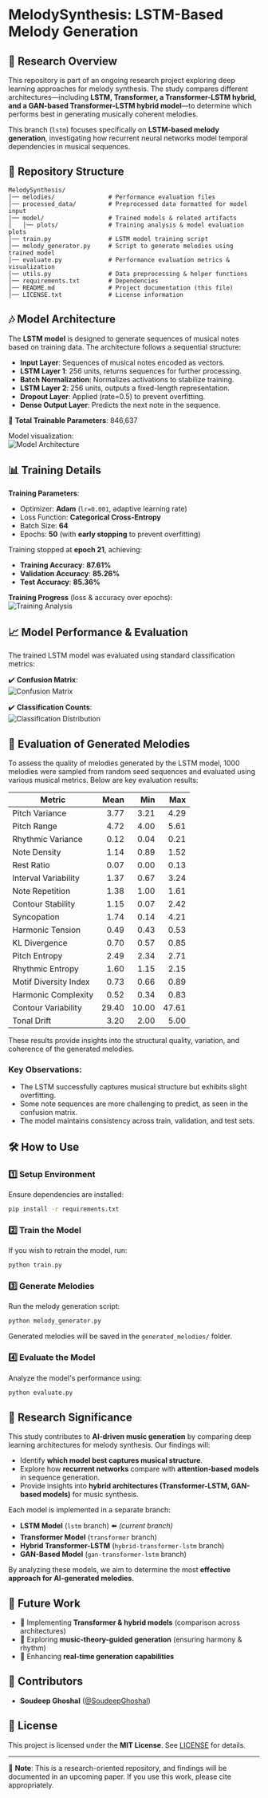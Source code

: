 # MelodySynthesis: LSTM-Based Melody Generation

## 📌 Research Overview

This repository is part of an ongoing research project exploring deep learning approaches for melody synthesis. The study compares different architectures—including **LSTM, Transformer, a Transformer-LSTM hybrid, and a GAN-based Transformer-LSTM hybrid model**—to determine which performs best in generating musically coherent melodies.  

This branch (`lstm`) focuses specifically on **LSTM-based melody generation**, investigating how recurrent neural networks model temporal dependencies in musical sequences.  

## 📂 Repository Structure

```
MelodySynthesis/
│── melodies/               # Performance evaluation files
│── processed_data/         # Preprocessed data formatted for model input
│── model/                  # Trained models & related artifacts
│   │── plots/              # Training analysis & model evaluation plots
│── train.py                # LSTM model training script
│── melody_generator.py     # Script to generate melodies using trained model
│── evaluate.py             # Performance evaluation metrics & visualization
│── utils.py                # Data preprocessing & helper functions
│── requirements.txt        # Dependencies
│── README.md               # Project documentation (this file)
│── LICENSE.txt             # License information
```

## 🎶 Model Architecture

The **LSTM model** is designed to generate sequences of musical notes based on training data. The architecture follows a sequential structure:  

- **Input Layer**: Sequences of musical notes encoded as vectors.  
- **LSTM Layer 1**: 256 units, returns sequences for further processing.  
- **Batch Normalization**: Normalizes activations to stabilize training.  
- **LSTM Layer 2**: 256 units, outputs a fixed-length representation.  
- **Dropout Layer**: Applied (rate=0.5) to prevent overfitting.  
- **Dense Output Layer**: Predicts the next note in the sequence.  

🔹 **Total Trainable Parameters**: 846,637  

Model visualization:  
![Model Architecture](model/model_architecture.png)  

## 📊 Training Details

**Training Parameters**:
- Optimizer: **Adam** (`lr=0.001`, adaptive learning rate)
- Loss Function: **Categorical Cross-Entropy**
- Batch Size: **64**
- Epochs: **50** (with **early stopping** to prevent overfitting)

Training stopped at **epoch 21**, achieving:
- **Training Accuracy**: **87.61%**
- **Validation Accuracy**: **85.26%**
- **Test Accuracy**: **85.36%**

**Training Progress** (loss & accuracy over epochs):  
![Training Analysis](model/plots/training_history.png)  

## 📈 Model Performance & Evaluation  

The trained LSTM model was evaluated using standard classification metrics:  

✔️ **Confusion Matrix**:  
![Confusion Matrix](model/plots/confusion_matrix.png)  

✔️ **Classification Counts**:  
![Classification Distribution](model/plots/classification_counts.png)

## 🎼 Evaluation of Generated Melodies

To assess the quality of melodies generated by the LSTM model, 1000 melodies were sampled from random seed sequences and evaluated using various musical metrics. Below are key evaluation results:

| Metric                |  Mean |   Min |   Max |
|-----------------------|------:|------:|------:|
| Pitch Variance        |  3.77 |  3.21 |  4.29 |
| Pitch Range           |  4.72 |  4.00 |  5.61 |
| Rhythmic Variance     |  0.12 |  0.04 |  0.21 |
| Note Density          |  1.14 |  0.89 |  1.52 |
| Rest Ratio            |  0.07 |  0.00 |  0.13 |
| Interval Variability  |  1.37 |  0.67 |  3.24 |
| Note Repetition       |  1.38 |  1.00 |  1.61 |
| Contour Stability     |  1.15 |  0.07 |  2.42 |
| Syncopation           |  1.74 |  0.14 |  4.21 |
| Harmonic Tension      |  0.49 |  0.43 |  0.53 |
| KL Divergence         |  0.70 |  0.57 |  0.85 |
| Pitch Entropy         |  2.49 |  2.34 |  2.71 |
| Rhythmic Entropy      |  1.60 |  1.15 |  2.15 |
| Motif Diversity Index |  0.73 |  0.66 |  0.89 |
| Harmonic Complexity   |  0.52 |  0.34 |  0.83 |
| Contour Variability   | 29.40 | 10.00 | 47.61 |
| Tonal Drift           |  3.20 |  2.00 |  5.00 |

These results provide insights into the structural quality, variation, and coherence of the generated melodies.

### Key Observations:
- The LSTM successfully captures musical structure but exhibits slight overfitting.
- Some note sequences are more challenging to predict, as seen in the confusion matrix.
- The model maintains consistency across train, validation, and test sets.

## 🛠️ How to Use

### 1️⃣ Setup Environment  
Ensure dependencies are installed:  
```bash
pip install -r requirements.txt
```

### 2️⃣ Train the Model  
If you wish to retrain the model, run:  
```bash
python train.py
```

### 3️⃣ Generate Melodies  
Run the melody generation script:  
```bash
python melody_generator.py
```
Generated melodies will be saved in the `generated_melodies/` folder.

### 4️⃣ Evaluate the Model  
Analyze the model's performance using:  
```bash
python evaluate.py
```

## 💪 Research Significance  

This study contributes to **AI-driven music generation** by comparing deep learning architectures for melody synthesis. Our findings will:  
- Identify **which model best captures musical structure**.
- Explore how **recurrent networks** compare with **attention-based models** in sequence generation.
- Provide insights into **hybrid architectures (Transformer-LSTM, GAN-based models)** for music synthesis.

Each model is implemented in a separate branch:  
- **LSTM Model** (`lstm` branch) ⬅️ *(current branch)*  
- **Transformer Model** (`transformer` branch)  
- **Hybrid Transformer-LSTM** (`hybrid-transformer-lstm` branch)  
- **GAN-Based Model** (`gan-transformer-lstm` branch)  

By analyzing these models, we aim to determine the most **effective approach for AI-generated melodies**.  

## 🚀 Future Work

- 🔹 Implementing **Transformer & hybrid models** (comparison across architectures)
- 🔹 Exploring **music-theory-guided generation** (ensuring harmony & rhythm)
- 🔹 Enhancing **real-time generation capabilities**

## 🤝 Contributors

- **Soudeep Ghoshal** ([@SoudeepGhoshal](https://github.com/SoudeepGhoshal))   

## 🐝 License  

This project is licensed under the **MIT License**. See [LICENSE](LICENSE.txt) for details.  

---  
📌 **Note**: This is a research-oriented repository, and findings will be documented in an upcoming paper. If you use this work, please cite appropriately.